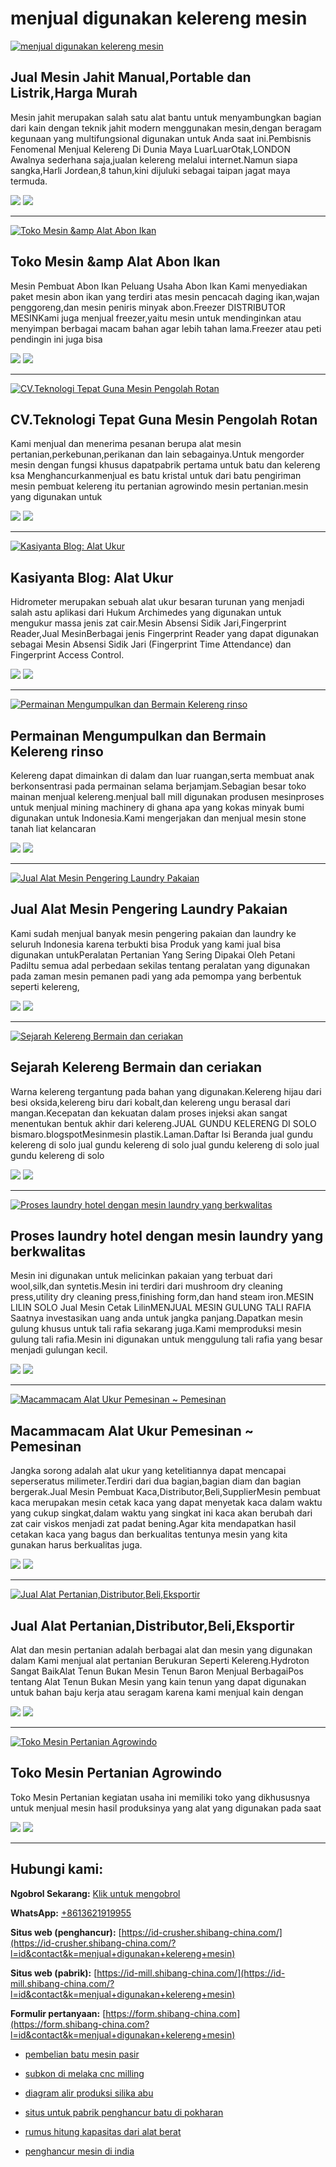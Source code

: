 # menjual digunakan kelereng mesin

<a href="https://swt.shibang-china.com/?l=id&img&k=menjual+digunakan+kelereng+mesin" target="_blank">![menjual digunakan kelereng mesin](http://static.shibang-china.com/all-800x300/92.jpg)</a>

## Jual Mesin Jahit Manual,Portable dan Listrik,Harga Murah
Mesin jahit merupakan salah satu alat bantu untuk menyambungkan bagian dari kain dengan teknik jahit modern menggunakan mesin,dengan beragam kegunaan yang multifungsional digunakan untuk Anda saat ini.Pembisnis Fenomenal Menjual Kelereng Di Dunia Maya LuarLuarOtak,LONDON Awalnya sederhana saja,jualan kelereng melalui internet.Namun siapa sangka,Harli Jordean,8 tahun,kini dijuluki sebagai taipan jagat maya termuda.


<a href="https://whatsapp.shibangsoft.com/WhatsApp.php" target="_blank" title="WhatsApp">![](http://static.shibang-china.com/icon/whatsapp.png)</a> <a href="https://swt.shibang-china.com/?l=id&icon&k=menjual+digunakan+kelereng+mesin" target="_blank">![](http://static.shibang-china.com/icon/chat-id.png)</a>

---

<a href="https://swt.shibang-china.com/?l=id&img&k=menjual+digunakan+kelereng+mesin" target="_blank">![Toko Mesin &amp Alat Abon Ikan](http://static.shibang-china.com/all-800x300/633.jpg)</a>

## Toko Mesin &amp Alat Abon Ikan
Mesin Pembuat Abon Ikan Peluang Usaha Abon Ikan Kami menyediakan paket mesin abon ikan yang terdiri atas mesin pencacah daging ikan,wajan penggoreng,dan mesin peniris minyak abon.Freezer DISTRIBUTOR MESINKami juga menjual freezer,yaitu mesin untuk mendinginkan atau menyimpan berbagai macam bahan agar lebih tahan lama.Freezer atau peti pendingin ini juga bisa


<a href="https://whatsapp.shibangsoft.com/WhatsApp.php" target="_blank" title="WhatsApp">![](http://static.shibang-china.com/icon/whatsapp.png)</a> <a href="https://swt.shibang-china.com/?l=id&icon&k=menjual+digunakan+kelereng+mesin" target="_blank">![](http://static.shibang-china.com/icon/chat-id.png)</a>

---

<a href="https://swt.shibang-china.com/?l=id&img&k=menjual+digunakan+kelereng+mesin" target="_blank">![CV.Teknologi Tepat Guna Mesin Pengolah Rotan](http://static.shibang-china.com/all-800x300/897.jpg)</a>

## CV.Teknologi Tepat Guna Mesin Pengolah Rotan
Kami menjual dan menerima pesanan berupa alat mesin pertanian,perkebunan,perikanan dan lain sebagainya.Untuk mengorder mesin dengan fungsi khusus dapatpabrik pertama untuk batu dan kelereng ksa Menghancurkanmenjual es batu kristal untuk dari batu pengiriman mesin pembuat kelereng itu pertanian agrowindo mesin pertanian.mesin yang digunakan untuk


<a href="https://whatsapp.shibangsoft.com/WhatsApp.php" target="_blank" title="WhatsApp">![](http://static.shibang-china.com/icon/whatsapp.png)</a> <a href="https://swt.shibang-china.com/?l=id&icon&k=menjual+digunakan+kelereng+mesin" target="_blank">![](http://static.shibang-china.com/icon/chat-id.png)</a>

---

<a href="https://swt.shibang-china.com/?l=id&img&k=menjual+digunakan+kelereng+mesin" target="_blank">![Kasiyanta Blog: Alat Ukur](http://static.shibang-china.com/all-800x300/797.jpg)</a>

## Kasiyanta Blog: Alat Ukur
Hidrometer merupakan sebuah alat ukur besaran turunan yang menjadi salah astu aplikasi dari Hukum Archimedes yang digunakan untuk mengukur massa jenis zat cair.Mesin Absensi Sidik Jari,Fingerprint Reader,Jual MesinBerbagai jenis Fingerprint Reader yang dapat digunakan sebagai Mesin Absensi Sidik Jari (Fingerprint Time Attendance) dan Fingerprint Access Control.


<a href="https://whatsapp.shibangsoft.com/WhatsApp.php" target="_blank" title="WhatsApp">![](http://static.shibang-china.com/icon/whatsapp.png)</a> <a href="https://swt.shibang-china.com/?l=id&icon&k=menjual+digunakan+kelereng+mesin" target="_blank">![](http://static.shibang-china.com/icon/chat-id.png)</a>

---

<a href="https://swt.shibang-china.com/?l=id&img&k=menjual+digunakan+kelereng+mesin" target="_blank">![Permainan Mengumpulkan dan Bermain Kelereng rinso](http://static.shibang-china.com/all-800x300/1029.jpg)</a>

## Permainan Mengumpulkan dan Bermain Kelereng rinso
Kelereng dapat dimainkan di dalam dan luar ruangan,serta membuat anak berkonsentrasi pada permainan selama berjamjam.Sebagian besar toko mainan menjual kelereng.menjual ball mill digunakan produsen mesinproses untuk menjual mining machinery di ghana apa yang kokas minyak bumi digunakan untuk Indonesia.Kami mengerjakan dan menjual mesin stone tanah liat kelancaran


<a href="https://whatsapp.shibangsoft.com/WhatsApp.php" target="_blank" title="WhatsApp">![](http://static.shibang-china.com/icon/whatsapp.png)</a> <a href="https://swt.shibang-china.com/?l=id&icon&k=menjual+digunakan+kelereng+mesin" target="_blank">![](http://static.shibang-china.com/icon/chat-id.png)</a>

---

<a href="https://swt.shibang-china.com/?l=id&img&k=menjual+digunakan+kelereng+mesin" target="_blank">![Jual Alat Mesin Pengering Laundry Pakaian](http://static.shibang-china.com/all-800x300/1143.jpg)</a>

## Jual Alat Mesin Pengering Laundry Pakaian
Kami sudah menjual banyak mesin pengering pakaian dan laundry ke seluruh Indonesia karena terbukti bisa Produk yang kami jual bisa digunakan untukPeralatan Pertanian Yang Sering Dipakai Oleh Petani PadiItu semua adal perbedaan sekilas tentang peralatan yang digunakan pada zaman mesin pemanen padi yang ada pemompa yang berbentuk seperti kelereng,


<a href="https://whatsapp.shibangsoft.com/WhatsApp.php" target="_blank" title="WhatsApp">![](http://static.shibang-china.com/icon/whatsapp.png)</a> <a href="https://swt.shibang-china.com/?l=id&icon&k=menjual+digunakan+kelereng+mesin" target="_blank">![](http://static.shibang-china.com/icon/chat-id.png)</a>

---

<a href="https://swt.shibang-china.com/?l=id&img&k=menjual+digunakan+kelereng+mesin" target="_blank">![Sejarah Kelereng Bermain dan ceriakan](http://static.shibang-china.com/all-800x300/1316.jpg)</a>

## Sejarah Kelereng Bermain dan ceriakan
Warna kelereng tergantung pada bahan yang digunakan.Kelereng hijau dari besi oksida,kelereng biru dari kobalt,dan kelereng ungu berasal dari mangan.Kecepatan dan kekuatan dalam proses injeksi akan sangat menentukan bentuk akhir dari kelereng.JUAL GUNDU KELERENG DI SOLO bismaro.blogspotMesinmesin plastik.Laman.Daftar Isi Beranda jual gundu kelereng di solo jual gundu kelereng di solo jual gundu kelereng di solo jual gundu kelereng di solo


<a href="https://whatsapp.shibangsoft.com/WhatsApp.php" target="_blank" title="WhatsApp">![](http://static.shibang-china.com/icon/whatsapp.png)</a> <a href="https://swt.shibang-china.com/?l=id&icon&k=menjual+digunakan+kelereng+mesin" target="_blank">![](http://static.shibang-china.com/icon/chat-id.png)</a>

---

<a href="https://swt.shibang-china.com/?l=id&img&k=menjual+digunakan+kelereng+mesin" target="_blank">![Proses laundry hotel dengan mesin laundry yang berkwalitas](http://static.shibang-china.com/all-800x300/456.jpg)</a>

## Proses laundry hotel dengan mesin laundry yang berkwalitas
Mesin ini digunakan untuk melicinkan pakaian yang terbuat dari wool,silk,dan syntetis.Mesin ini terdiri dari mushroom dry cleaning press,utility dry cleaning press,finishing form,dan hand steam iron.MESIN LILIN SOLO Jual Mesin Cetak LilinMENJUAL MESIN GULUNG TALI RAFIA Saatnya investasikan uang anda untuk jangka panjang.Dapatkan mesin gulung khusus untuk tali rafia sekarang juga.Kami memproduksi mesin gulung tali rafia.Mesin ini digunakan untuk menggulung tali rafia yang besar menjadi gulungan kecil.


<a href="https://whatsapp.shibangsoft.com/WhatsApp.php" target="_blank" title="WhatsApp">![](http://static.shibang-china.com/icon/whatsapp.png)</a> <a href="https://swt.shibang-china.com/?l=id&icon&k=menjual+digunakan+kelereng+mesin" target="_blank">![](http://static.shibang-china.com/icon/chat-id.png)</a>

---

<a href="https://swt.shibang-china.com/?l=id&img&k=menjual+digunakan+kelereng+mesin" target="_blank">![Macammacam Alat Ukur Pemesinan ~ Pemesinan](http://static.shibang-china.com/all-800x300/478.jpg)</a>

## Macammacam Alat Ukur Pemesinan ~ Pemesinan
Jangka sorong adalah alat ukur yang ketelitiannya dapat mencapai seperseratus milimeter.Terdiri dari dua bagian,bagian diam dan bagian bergerak.Jual Mesin Pembuat Kaca,Distributor,Beli,SupplierMesin pembuat kaca merupakan mesin cetak kaca yang dapat menyetak kaca dalam waktu yang cukup singkat,dalam waktu yang singkat ini kaca akan berubah dari zat cair viskos menjadi zat padat bening.Agar kita mendapatkan hasil cetakan kaca yang bagus dan berkualitas tentunya mesin yang kita gunakan harus berkualitas juga.


<a href="https://whatsapp.shibangsoft.com/WhatsApp.php" target="_blank" title="WhatsApp">![](http://static.shibang-china.com/icon/whatsapp.png)</a> <a href="https://swt.shibang-china.com/?l=id&icon&k=menjual+digunakan+kelereng+mesin" target="_blank">![](http://static.shibang-china.com/icon/chat-id.png)</a>

---

<a href="https://swt.shibang-china.com/?l=id&img&k=menjual+digunakan+kelereng+mesin" target="_blank">![Jual Alat Pertanian,Distributor,Beli,Eksportir](http://static.shibang-china.com/all-800x300/1096.jpg)</a>

## Jual Alat Pertanian,Distributor,Beli,Eksportir
Alat dan mesin pertanian adalah berbagai alat dan mesin yang digunakan dalam Kami menjual alat pertanian Berukuran Seperti Kelereng.Hydroton Sangat BaikAlat Tenun Bukan Mesin Tenun Baron Menjual BerbagaiPos tentang Alat Tenun Bukan Mesin yang kain tenun yang dapat digunakan untuk bahan baju kerja atau seragam karena kami menjual kain dengan


<a href="https://whatsapp.shibangsoft.com/WhatsApp.php" target="_blank" title="WhatsApp">![](http://static.shibang-china.com/icon/whatsapp.png)</a> <a href="https://swt.shibang-china.com/?l=id&icon&k=menjual+digunakan+kelereng+mesin" target="_blank">![](http://static.shibang-china.com/icon/chat-id.png)</a>

---

<a href="https://swt.shibang-china.com/?l=id&img&k=menjual+digunakan+kelereng+mesin" target="_blank">![Toko Mesin Pertanian Agrowindo](http://static.shibang-china.com/all-800x300/257.jpg)</a>

## Toko Mesin Pertanian Agrowindo
Toko Mesin Pertanian kegiatan usaha ini memiliki toko yang dikhususnya untuk menjual mesin hasil produksinya yang alat yang digunakan pada saat

<a href="https://whatsapp.shibangsoft.com/WhatsApp.php" target="_blank" title="WhatsApp">![](http://static.shibang-china.com/icon/whatsapp.png)</a> <a href="https://swt.shibang-china.com/?l=id&icon&k=menjual+digunakan+kelereng+mesin" target="_blank">![](http://static.shibang-china.com/icon/chat-id.png)</a>

---
## Hubungi kami:

**Ngobrol Sekarang:** [Klik untuk mengobrol](https://swt.shibang-china.com?l=id&contact&k=menjual+digunakan+kelereng+mesin)

**WhatsApp:**  [+8613621919955](https://whatsapp.shibangsoft.com/WhatsApp.php)

**Situs web (penghancur):** [https://id-crusher.shibang-china.com/](https://id-crusher.shibang-china.com/?l=id&contact&k=menjual+digunakan+kelereng+mesin)

**Situs web (pabrik):** [https://id-mill.shibang-china.com/](https://id-mill.shibang-china.com/?l=id&contact&k=menjual+digunakan+kelereng+mesin)

**Formulir pertanyaan:** [https://form.shibang-china.com](https://form.shibang-china.com?l=id&contact&k=menjual+digunakan+kelereng+mesin)

* [pembelian batu mesin pasir](../33/pembelian%20batu%20mesin%20pasir.md)

* [subkon di melaka cnc milling](../31/subkon%20di%20melaka%20cnc%20milling.md)

* [diagram alir produksi silika abu](../39/diagram%20alir%20produksi%20silika%20abu.md)

* [situs untuk pabrik penghancur batu di pokharan](../34/situs%20untuk%20pabrik%20penghancur%20batu%20di%20pokharan.md)

* [rumus hitung kapasitas dari alat berat](../33/rumus%20hitung%20kapasitas%20dari%20alat%20berat.md)

* [penghancur mesin di india](../33/penghancur%20mesin%20di%20india.md)